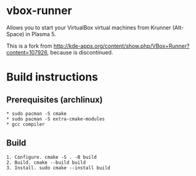 # vbox-runner
Allows you to start your VirtualBox virtual machines from Krunner (Alt-Space) in Plasma 5.

This is a fork from http://kde-apps.org/content/show.php/VBox+Runner?content=107926, because is
discontinued.

# Build instructions

## Prerequisites (archlinux)

    * sudo pacman -S cmake
    * sudo pacman -S extra-cmake-modules
    * gcc compiler

## Build

    1. Configure. cmake -S . -B build
    2. Build. cmake --build build
    3. Install. sudo cmake --install build
